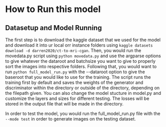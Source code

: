 # How to Run this model

## Datasetup and Model Running

The first step is to download the kaggle dataset that we used for the model and download it into ur local orr instance folders using `kaggle datasets download -d darren2020/ct-to-mri-cgan`. Then, you would run the movedata.py script using `python movedata.py` and use the argparse options to give whatever the dataroot and batchsize you want to give to properly sort the images into respective folders. Following that, you would want to run `python full_model_run.py` with the  --dataroot option to give the baseroot that you would like to use for the training. The script runs the training first by default and saves the weights of the generator and discriminator within the directory or outside of the directory, depending on the filepath given. You can also change the model stucture in model.py and customize the layers and sizes for different testing. The losses will be stored in the output file that will be made in the directory. 

In order to test the model, you would run the full_model_run.py file with the `--mode test` in order to generate images on the testing dataset. 

